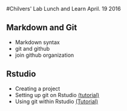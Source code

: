 #Chilvers' Lab Lunch and Learn
April. 19 2016

## Markdown and Git
- Markdown syntax
- git and github
- join github organization

## Rstudio
- Creating a project
- Setting up git on Rstudio [(tutorial)](https://support.rstudio.com/hc/en-us/articles/200532077-Version-Control-with-Git-and-SVN)
- Using git within Rstudio [(Tutorial)](http://jennybc.github.io/2014-05-12-ubc/ubc-r/session2.4_github.html)

